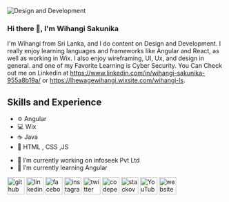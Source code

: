 ![Design and Development](https://pbs.twimg.com/profile_banners/1510543948154281985/1649520903/1500x500)

### Hi there 👋, I'm Wihangi Sakunika
I'm Wihangi from Sri Lanka, and I do content on Design and Development. I really enjoy learning languages and frameworks like Angular and React, as well as working in Wix. I also enjoy wireframing, UI, Ux, and design in general. and one of my Favorite Learning is Cyber Security. You Can Check out me on Linkedin at https://www.linkedin.com/in/wihangi-sakunika-955a8b19a/ or https://lhewagewihangi.wixsite.com/wihangi-ls.

## Skills and Experience
* ✡ Angular
* 💻 Wix 
* ☕ Java
* 🖤 HTML , CSS ,JS 


- 🔭 I’m currently working on infoseek Pvt Ltd 
- 🌱 I’m currently learning Angular 


[<img src='https://cdn.jsdelivr.net/npm/simple-icons@3.0.1/icons/github.svg' alt='github' height='40'>](https://github.com/https://github.com/WihangiSakunika)  [<img src='https://cdn.jsdelivr.net/npm/simple-icons@3.0.1/icons/linkedin.svg' alt='linkedin' height='40'>](https://www.linkedin.com/in/https://www.linkedin.com/in/wihangi-sakunika-955a8b19a//)  [<img src='https://cdn.jsdelivr.net/npm/simple-icons@3.0.1/icons/facebook.svg' alt='facebook' height='40'>](https://www.facebook.com/https://www.facebook.com/lhewage.wihangiS.76)  [<img src='https://cdn.jsdelivr.net/npm/simple-icons@3.0.1/icons/instagram.svg' alt='instagram' height='40'>](https://www.instagram.com/https://www.instagram.com/w.i.h.a.n.g.i//)  [<img src='https://cdn.jsdelivr.net/npm/simple-icons@3.0.1/icons/twitter.svg' alt='twitter' height='40'>](https://twitter.com/https://twitter.com/LuwishewageS)  [<img src='https://cdn.jsdelivr.net/npm/simple-icons@3.0.1/icons/codepen.svg' alt='codepen' height='40'>](https://codepen.io/https://codepen.io/wihangi-sakunika)  [<img src='https://cdn.jsdelivr.net/npm/simple-icons@3.0.1/icons/stackoverflow.svg' alt='stackoverflow' height='40'>](https://stackoverflow.com/users/https://stackoverflow.com/users/18316353/wihangi-sakunika)  [<img src='https://cdn.jsdelivr.net/npm/simple-icons@3.0.1/icons/youtube.svg' alt='YouTube' height='40'>](https://www.youtube.com/channel/https://www.youtube.com/channel/UCpHZ02of-N_R0kZ4f8Y1Fyg)  [<img src='https://cdn.jsdelivr.net/npm/simple-icons@3.0.1/icons/icloud.svg' alt='website' height='40'>](https://lhewagewihangi.wixsite.com/wihangi-ls)  




